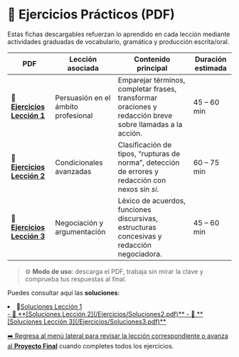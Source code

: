 # 📝 Ejercicios Prácticos (PDF)

Estas fichas descargables refuerzan lo aprendido en cada lección mediante actividades graduadas de vocabulario, gramática y producción escrita/oral.

| PDF | Lección asociada | Contenido principal | Duración estimada |
|-----|------------------|--------------------|-------------------|
| 📄 **[Ejercicios Lección 1](Ejercicios1.pdf)** | Persuasión en el ámbito profesional | Emparejar términos, completar frases, transformar oraciones y redacción breve sobre llamadas a la acción. | 45 – 60 min |
| 📄 **[Ejercicios Lección 2](/Ejercicios/Ejercicios2.pdf)** | Condicionales avanzadas | Clasificación de tipos, “rupturas de norma”, detección de errores y redacción con nexos sin *si*. | 60 – 75 min |
| 📄 **[Ejercicios Lección 3](/Ejercicios/Ejercicios3.pdf)** | Negociación y argumentación | Léxico de acuerdos, funciones discursivas, estructuras concesivas y redacción negociadora. | 45 – 60 min |

> ⚙️ **Modo de uso**: descarga el PDF, trabaja sin mirar la clave y comprueba tus respuestas al final.

Puedes consultar aquí las **soluciones**:

<li>📄<a href=/Ejercicios/Soluciones1.pdf>Soluciones Lección 1</li>
- 📄 **[Soluciones Lección 2](/Ejercicios/Soluciones2.pdf)**
- 📄 **[Soluciones Lección 3](/Ejercicios/Soluciones3.pdf)**

➡️ Regresa al menú lateral para revisar la lección correspondiente o avanza al **[Proyecto Final](/Lecciones/ProyectoFinal.md)** cuando completes todos los ejercicios.
